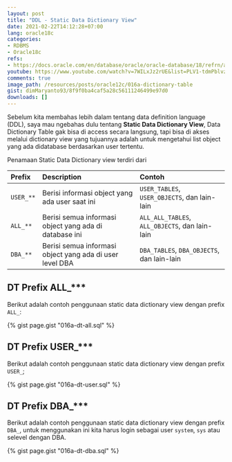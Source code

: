 ```yaml
---
layout: post
title: "DDL - Static Data Dictionary View"
date: 2021-02-22T14:12:28+07:00
lang: oracle18c
categories:
- RDBMS
- Oracle18c
refs: 
- https://docs.oracle.com/en/database/oracle/oracle-database/18/refrn/about-static-data-dictionary-views.html#GUID-10024282-6729-4C66-8679-FD653C9C7DE7
youtube: https://www.youtube.com/watch?v=7WILxJz2rUE&list=PLV1-tdmPblvzqS-Z57hZ_spTRtVvnYYpV&index=74
comments: true
image_path: /resources/posts/oracle12c/016a-dictionary-table
gist: dimMaryanto93/8f9f0ba4caf5a28c56111246499e97d0
downloads: []
---
```


Sebelum kita membahas lebih dalam tentang data definition language (DDL), saya mau ngebahas dulu tentang **Static Data Dictionary View**, Data Dictionary Table gak bisa di access secara langsung, tapi bisa di akses melalui dictionary view yang tujuannya adalah untuk mengetahui list object yang ada didatabase berdasarkan user tertentu.

Penamaan Static Data Dictionary view terdiri dari

| Prefix    | Description   | Contoh        |
| :---      | :---          | :---          |
| `USER_**` | Berisi informasi object yang ada user saat ini | `USER_TABLES`, `USER_OBJECTS`, dan lain-lain |
| `ALL_**`  | Berisi semua informasi object yang ada di database ini | `ALL_ALL_TABLES`, `ALL_OBJECTS`, dan lain-lain |
| `DBA_**`  | Berisi semua informasi object yang ada di user level DBA | `DBA_TABLES`, `DBA_OBJECTS`, dan lain-lain |

## DT Prefix ALL_***

Berikut adalah contoh penggunaan static data dictionary view dengan prefix `ALL_`:

{% gist page.gist "016a-dt-all.sql" %}

## DT Prefix USER_***

Berikut adalah contoh penggunaan static data dictionary view dengan prefix `USER_`;

{% gist page.gist "016a-dt-user.sql" %}

## DT Prefix DBA_***

Berikut adalah contoh penggunaan static data dictionary view dengan prefix `DBA_`, untuk menggunakan ini kita harus login sebagai user `system`, `sys` atau selevel dengan DBA.

{% gist page.gist "016a-dt-dba.sql" %}